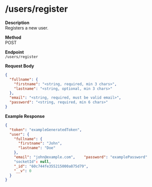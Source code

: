 # /users/register

**Description**  
Registers a new user.

**Method**  
POST

**Endpoint**  
`/users/register`

**Request Body**  
```json
{
  "fullname": {
    "firstname": "<string, required, min 3 chars>",
    "lastname": "<string, optional, min 3 chars>"
  },
  "email": "<string, required, must be valid email>",
  "password": "<string, required, min 6 chars>"
}
```

**Example Response**  
```json
{
  "token": "exampleGeneratedToken",
  "user": {
    "fullname": {
      "firstname": "John",
      "lastname": "Doe"
    },
    "email": "john@example.com",    "password": "examplePassword"
    "socketId": null,
    "_id": "60c744fe355215000a875d79",
    "__v": 0
  }
}
```